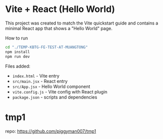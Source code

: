 # Vite + React (Hello World)

This project was created to match the Vite quickstart guide and contains a minimal React app that shows a "Hello World" page.

How to run

```bash
cd "./TEMP-KBTG-FE-TEST-AT-MUANGTONG"
npm install
npm run dev
```

Files added:
- `index.html` - Vite entry
- `src/main.jsx` - React entry
- `src/App.jsx` - Hello World component
- `vite.config.js` - Vite config with React plugin
- `package.json` - scripts and dependencies

# tmp1
repo: https://github.com/piggyman007/tmp1
